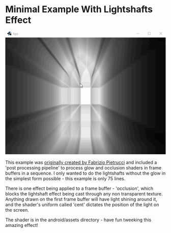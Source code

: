 # Minimal Example With Lightshafts Effect

![minimal_lightshafts.gif](.github/minimal_lightshafts.gif?raw=true)

This example was [originally created by Fabrizio Pietrucci](https://spaghettidevops.com/2017/03/22/rendering-a-godrays-effect-as-postprocess-in-libgdx-using-shaders) and included a 'post processing pipeline' to process glow and occlusion shaders in frame buffers in a sequence. I only wanted to do the lightshafts without the glow in the simplest form possible - this example is only 75 lines.

There is one effect being applied to a frame buffer - 'occlusion', which blocks the lightshaft effect being cast through any non transparent texture. Anything drawn on the first frame buffer will have light shining around it, and the shader's uniform called 'cent' dictates the position of the light on the screen.

The shader is in the android/assets directory - have fun tweeking this amazing effect!

